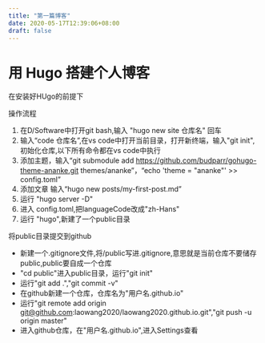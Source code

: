 ```yaml
---
title: "第一篇博客"
date: 2020-05-17T12:39:06+08:00
draft: false
---
```



# 用 Hugo 搭建个人博客

在安装好HUgo的前提下

操作流程

1. 在D/Software中打开git bash,输入 "hugo new site 仓库名" 回车
2. 输入“code 仓库名”,在vs code中打开当前目录，打开新终端，输入"git init",初始化仓库,以下所有命令都在vs code中执行
3. 添加主题，输入“git submodule add https://github.com/budparr/gohugo-theme-ananke.git themes/ananke”，“echo 'theme = "ananke"' >> config.toml”
4. 添加文章 输入“hugo new posts/my-first-post.md”
5. 运行 "hugo server -D"
6. 进入 config.toml,把languageCode改成"zh-Hans"
7. 运行 "hugo",新建了一个public目录

将public目录提交到github
* 新建一个.gitignore文件,将/public写进.gitignore,意思就是当前仓库不要储存public,public要自成一个仓库
* "cd public"进入public目录，运行"git init"
* 运行"git add .","git commit -v"
* 在github新建一个仓库，仓库名为"用户名.github.io"
* 运行"git remote add origin git@github.com:laowang2020/laowang2020.github.io.git","git push -u origin master"
* 进入github仓库，在"用户名.github.io",进入Settings查看